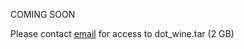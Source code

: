 COMING SOON

Please contact [email](mailto:cali.willet@sydney.edu.au) for access to dot_wine.tar (2 GB)
